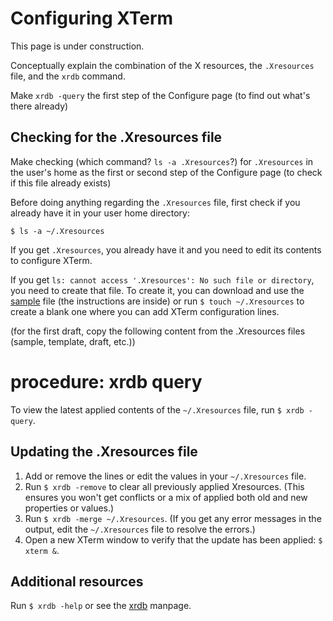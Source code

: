 # Configuring XTerm

This page is under construction.

Conceptually explain the combination of the X resources, the `.Xresources` file, and the `xrdb` command.
    
Make `xrdb -query` the first step of the Configure page (to find out what's there already)

## Checking for the .Xresources file

Make checking (which command? `ls -a .Xresources`?)  for `.Xresources` in the user's home as the first or second step of the Configure page (to check if this file already exists)

Before doing anything regarding the `.Xresources` file, first check if you already have it in your user home directory:

`$ ls -a ~/.Xresources`

If you get `.Xresources`, you already have it and you need to edit its contents to configure XTerm.

If you get `ls: cannot access '.Xresources': No such file or directory`, you need to create that file. To create it, you can download and use the [sample](https://github.com/xterm-x11/files.Xresources/blob/main/sample.Xresources) file (the instructions are inside) or run `$ touch ~/.Xresources` to create a blank one where you can add XTerm configuration lines.

(for the first draft, copy the following content from the .Xresources files (sample, template, draft, etc.))

# procedure: xrdb query

To view the latest applied contents of the `~/.Xresources` file, run `$ xrdb -query`.

## Updating the .Xresources file

1. Add or remove the lines or edit the values in your `~/.Xresources` file.
2. Run `$ xrdb -remove` to clear all previously applied Xresources. (This ensures you won't get conflicts or a mix of applied both old and new properties or values.)
3. Run `$ xrdb -merge ~/.Xresources`. (If you get any error messages in the output, edit the `~/.Xresources` file to resolve the errors.)
4. Open a new XTerm window to verify that the update has been applied: `$ xterm &`.

## Additional resources

Run `$ xrdb -help` or see the [xrdb](https://www.x.org/releases/X11R7.7/doc/man/man1/xrdb.1.xhtml) manpage.
